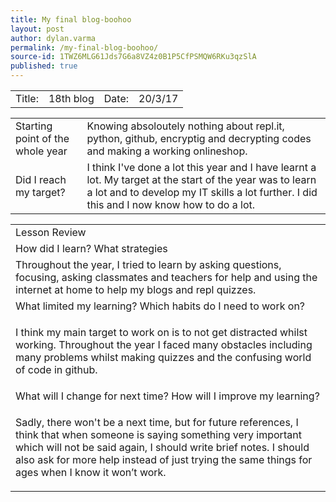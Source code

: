```yaml
---
title: My final blog-boohoo
layout: post
author: dylan.varma
permalink: /my-final-blog-boohoo/
source-id: 1TWZ6MLG61Jds7G6a8VZ4z0B1P5CfPSMQW6RKu3qzSlA
published: true
---
```

	

<table>
  <tr>
    <td>Title:  </td>
    <td>18th blog</td>
    <td>Date:</td>
    <td>20/3/17</td>
  </tr>
</table>


<table>
  <tr>
    <td>Starting point of the whole year</td>
    <td>Knowing absoloutely nothing about repl.it, python, github, encryptig and decrypting codes and making a working onlineshop.</td>
  </tr>
  <tr>
    <td>Did I reach my target? </td>
    <td>I think I've done a lot this year and I have learnt a lot. My target at the start of the year was to learn a lot and to develop my IT skills a lot further. I did this and I now know how to do a lot.</td>
  </tr>
</table>


<table>
  <tr>
    <td>Lesson Review</td>
  </tr>
  <tr>
    <td>How did I learn? What strategies </td>
  </tr>
  <tr>
    <td>
Throughout the year, I tried to learn by asking questions, focusing, asking classmates and teachers for help and using the internet at home to help my blogs and repl quizzes.

</td>
  </tr>
  <tr>
    <td>What limited my learning? Which habits do I need to work on? </td>
  </tr>
  <tr>
    <td>

I think my main target to work on is to not get distracted whilst working. Throughout the year I faced many obstacles including many problems whilst making quizzes and the confusing world of code in github.</td>
  </tr>
  <tr>
    <td>What will I change for next time? How will I improve my learning?</td>
  </tr>
  <tr>
    <td>

Sadly, there won't be a next time, but for future references, I think that when someone is saying something very important which will not be said again, I should write brief notes. I should also ask for more help instead of just trying the same things for ages when I know it won’t work.</td>
  </tr>
</table>


